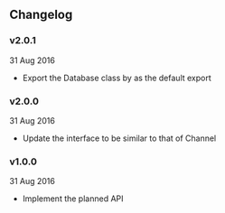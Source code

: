 ## Changelog

### v2.0.1
31 Aug 2016

* Export the Database class by as the default export

### v2.0.0
31 Aug 2016

* Update the interface to be similar to that of Channel

### v1.0.0
31 Aug 2016

* Implement the planned API
